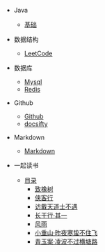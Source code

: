 - Java

  - [基础](java/Java基础知识.md)


- 数据结构

  - [LeetCode](DataStructure/LeetCode.md)

- 数据库
	- [Mysql](Database/mysql.md)
	- [Redis](Database/Redis.md)
- Github
	- [Github](github/github.md)
	- [docsifty](github/docsify.md)
- Markdown
    - [Markdown](Markdown/Markdown.md)
- 一起读书
	- [目录](book/Catalog.md)   
		- [致橡树](book/致橡树.md)
		- [侠客行](book/侠客行.md)
		- [访戴天道士不遇](book/访戴天道士不遇.md)
		- [长干行·其一](book/长干行·其一.md)
		- [风雨](book/风雨.md)
		- [小重山·昨夜寒蛰不住飞](book/小重山·昨夜寒蛰不住飞.md)
		- [青玉案·凌波不过横塘路](book/青玉案·凌波不过横塘路.md)